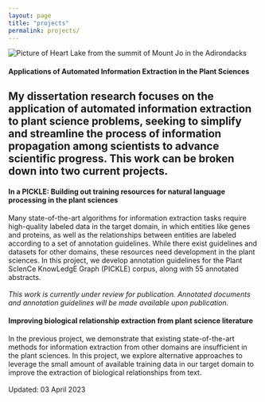 ```yaml
---
layout: page
title: "projects"
permalink: projects/
---
```

![Picture of Heart Lake from the summit of Mount Jo in the Adirondacks](../images/MtJo.JPG)

#### Applications of Automated Information Extraction in the Plant Sciences
My dissertation research focuses on the application of automated information extraction to plant science problems, seeking to simplify and streamline the process of information propagation among scientists to advance scientific progress. This work can be broken down into two current projects.
------------------
#### In a PICKLE: Building out training resources for natural language processing in the plant sciences

Many state-of-the-art algorithms for information extraction tasks require high-quality labeled data in the target domain, in which entities like genes and proteins, as well as the relationships between entities are labeled according to a set of annotation guidelines. While there exist guidelines and datasets for other domains, these resources need development in the plant sciences. In this project, we develop annotation guidelines for the Plant ScIenCe KnowLedgE Graph (PICKLE) corpus, along with 55 annotated abstracts. 
<br><br>
*This work is currently under review for publication. Annotated documents and annotation guidelines will be made available upon publication.*

#### Improving biological relationship extraction from plant science literature

In the previous project, we demonstrate that existing state-of-the-art methods for information extraction from other domains are insufficient in the plant sciences. In this project, we explore alternative approaches to leverage the small amount of available training data in our target domain to improve the extraction of biological relationships from text.
<br><br>
Updated: 03 April 2023


